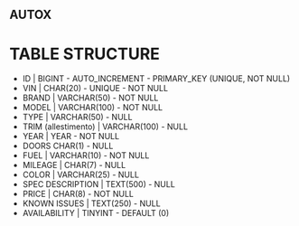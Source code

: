 ## AUTOX

# TABLE STRUCTURE
 - ID | BIGINT - AUTO_INCREMENT - PRIMARY_KEY (UNIQUE, NOT NULL)
 - VIN | CHAR(20) - UNIQUE - NOT NULL
 - BRAND | VARCHAR(50) - NOT NULL
 - MODEL | VARCHAR(100) - NOT NULL
 - TYPE | VARCHAR(50) -  NULL
 - TRIM (allestimento) | VARCHAR(100) -  NULL 
 - YEAR | YEAR - NOT NULL 
 - DOORS CHAR(1) - NULL
 - FUEL | VARCHAR(10) - NOT NULL 
 - MILEAGE | CHAR(7) - NULL
 - COLOR | VARCHAR(25) -  NULL  
 - SPEC DESCRIPTION | TEXT(500) - NULL    
 - PRICE | CHAR(8) - NOT NULL 
 - KNOWN ISSUES  | TEXT(250) - NULL   
 - AVAILABILITY | TINYINT - DEFAULT (0)

